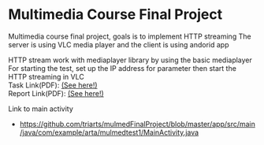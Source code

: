 # Multimedia Course Final Project
Multimedia course final project, goals is to implement HTTP streaming
The server is using VLC media player and the client is using andorid app

HTTP stream work with mediaplayer library by using the basic mediaplayer  
For starting the test, set up the IP address for parameter then start the HTTP streaming in VLC  
Task Link(PDF): [(See here!)](https://drive.google.com/file/d/1RcehgTRGI2XBADbkvueaEsj2lPKCQCg9/view?usp=sharing)  
Report Link(PDF): [(See here!)](https://drive.google.com/file/d/1ECQNYIgF7JvcwosPC4JxBQQ83-3KSZcL/view?usp=sharing)  

Link to main activity
* https://github.com/triarts/mulmedFinalProject/blob/master/app/src/main/java/com/example/arta/mulmedtest1/MainActivity.java
